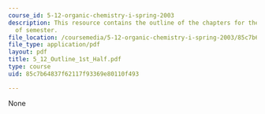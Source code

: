 ```yaml
---
course_id: 5-12-organic-chemistry-i-spring-2003
description: This resource contains the outline of the chapters for the first half
  of semester.
file_location: /coursemedia/5-12-organic-chemistry-i-spring-2003/85c7b64837f62117f93369e80110f493_5_12_Outline_1st_Half.pdf
file_type: application/pdf
layout: pdf
title: 5_12_Outline_1st_Half.pdf
type: course
uid: 85c7b64837f62117f93369e80110f493

---
```

None
